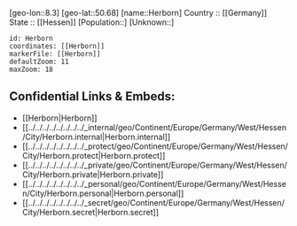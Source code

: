 ﻿---
location: [50.68,8.3] 
mapzoom: [7,12] 
mapmarker: city 
type: City
tags:
- geo/City


SpocWebEntityId: 30894
isDeleted: false
confidential: public

---
[geo-lon::8.3] 
[geo-lat::50.68] 
[name::Herborn] 
Country :: [[Germany]]  
State :: [[Hessen]] 
[Population::] 
[Unknown::] 


```leaflet
id: Herborn
coordinates: [[Herborn]] 
markerFile: [[Herborn]] 
defaultZoom: 11 
maxZoom: 18
```


## Confidential Links & Embeds: 
- [[Herborn|Herborn]]  
- [[../../../../../../../../_internal/geo/Continent/Europe/Germany/West/Hessen/City/Herborn.internal|Herborn.internal]] 
- [[../../../../../../../../_protect/geo/Continent/Europe/Germany/West/Hessen/City/Herborn.protect|Herborn.protect]] 
- [[../../../../../../../../_private/geo/Continent/Europe/Germany/West/Hessen/City/Herborn.private|Herborn.private]] 
- [[../../../../../../../../_personal/geo/Continent/Europe/Germany/West/Hessen/City/Herborn.personal|Herborn.personal]] 
- [[../../../../../../../../_secret/geo/Continent/Europe/Germany/West/Hessen/City/Herborn.secret|Herborn.secret]] 
